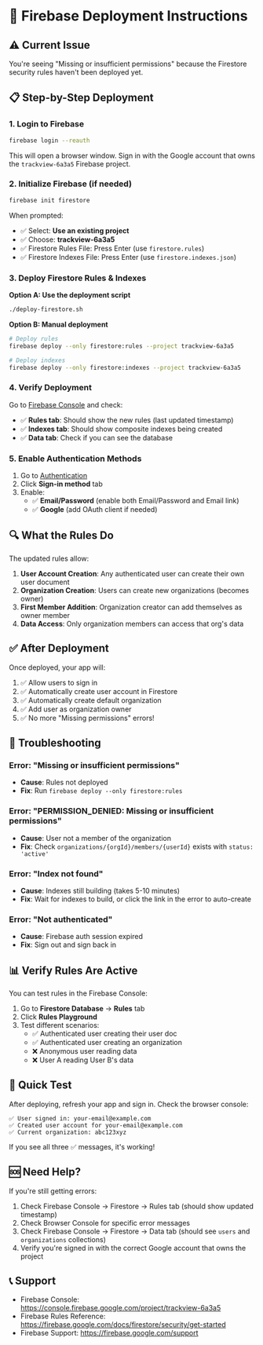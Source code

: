 # 🚀 Firebase Deployment Instructions

## ⚠️ Current Issue

You're seeing "Missing or insufficient permissions" because the Firestore security rules haven't been deployed yet.

## 📋 Step-by-Step Deployment

### 1. Login to Firebase

```bash
firebase login --reauth
```

This will open a browser window. Sign in with the Google account that owns the `trackview-6a3a5` Firebase project.

### 2. Initialize Firebase (if needed)

```bash
firebase init firestore
```

When prompted:
- ✅ Select: **Use an existing project**
- ✅ Choose: **trackview-6a3a5**
- ✅ Firestore Rules File: Press Enter (use `firestore.rules`)
- ✅ Firestore Indexes File: Press Enter (use `firestore.indexes.json`)

### 3. Deploy Firestore Rules & Indexes

**Option A: Use the deployment script**
```bash
./deploy-firestore.sh
```

**Option B: Manual deployment**
```bash
# Deploy rules
firebase deploy --only firestore:rules --project trackview-6a3a5

# Deploy indexes
firebase deploy --only firestore:indexes --project trackview-6a3a5
```

### 4. Verify Deployment

Go to [Firebase Console](https://console.firebase.google.com/project/trackview-6a3a5/firestore/rules) and check:

- ✅ **Rules tab**: Should show the new rules (last updated timestamp)
- ✅ **Indexes tab**: Should show composite indexes being created
- ✅ **Data tab**: Check if you can see the database

### 5. Enable Authentication Methods

1. Go to [Authentication](https://console.firebase.google.com/project/trackview-6a3a5/authentication/providers)
2. Click **Sign-in method** tab
3. Enable:
   - ✅ **Email/Password** (enable both Email/Password and Email link)
   - ✅ **Google** (add OAuth client if needed)

## 🔍 What the Rules Do

The updated rules allow:

1. **User Account Creation**: Any authenticated user can create their own user document
2. **Organization Creation**: Users can create new organizations (becomes owner)
3. **First Member Addition**: Organization creator can add themselves as owner member
4. **Data Access**: Only organization members can access that org's data

## ✅ After Deployment

Once deployed, your app will:

1. ✅ Allow users to sign in
2. ✅ Automatically create user account in Firestore
3. ✅ Automatically create default organization
4. ✅ Add user as organization owner
5. ✅ No more "Missing permissions" errors!

## 🐛 Troubleshooting

### Error: "Missing or insufficient permissions"
- **Cause**: Rules not deployed
- **Fix**: Run `firebase deploy --only firestore:rules`

### Error: "PERMISSION_DENIED: Missing or insufficient permissions"
- **Cause**: User not a member of the organization
- **Fix**: Check `organizations/{orgId}/members/{userId}` exists with `status: 'active'`

### Error: "Index not found"
- **Cause**: Indexes still building (takes 5-10 minutes)
- **Fix**: Wait for indexes to build, or click the link in the error to auto-create

### Error: "Not authenticated"
- **Cause**: Firebase auth session expired
- **Fix**: Sign out and sign back in

## 📊 Verify Rules Are Active

You can test rules in the Firebase Console:

1. Go to **Firestore Database** → **Rules** tab
2. Click **Rules Playground**
3. Test different scenarios:
   - ✅ Authenticated user creating their user doc
   - ✅ Authenticated user creating an organization
   - ❌ Anonymous user reading data
   - ❌ User A reading User B's data

## 🎯 Quick Test

After deploying, refresh your app and sign in. Check the browser console:

```
✅ User signed in: your-email@example.com
✅ Created user account for your-email@example.com
✅ Current organization: abc123xyz
```

If you see all three ✅ messages, it's working!

## 🆘 Need Help?

If you're still getting errors:

1. Check Firebase Console → Firestore → Rules tab (should show updated timestamp)
2. Check Browser Console for specific error messages
3. Check Firebase Console → Firestore → Data tab (should see `users` and `organizations` collections)
4. Verify you're signed in with the correct Google account that owns the project

## 📞 Support

- Firebase Console: https://console.firebase.google.com/project/trackview-6a3a5
- Firebase Rules Reference: https://firebase.google.com/docs/firestore/security/get-started
- Firebase Support: https://firebase.google.com/support

